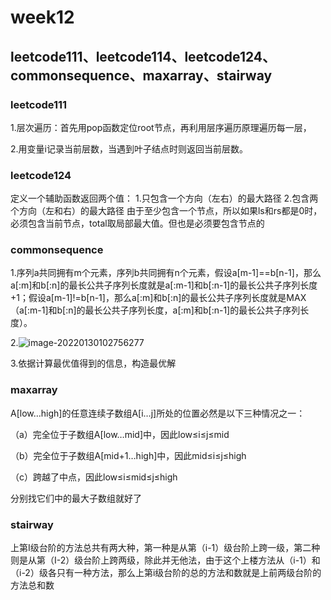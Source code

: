 # week12

## leetcode111、leetcode114、leetcode124、commonsequence、maxarray、stairway

### leetcode111

1.层次遍历：首先用pop函数定位root节点，再利用层序遍历原理遍历每一层，

2.用变量i记录当前层数，当遇到叶子结点时则返回当前层数。

### leetcode124

定义一个辅助函数返回两个值：
 1.只包含一个方向（左右）的最大路径
 2.包含两个方向（左和右）的最大路径
 由于至少包含一个节点，所以如果ls和rs都是0时，必须包含当前节点，total取局部最大值。但也是必须要包含节点的

### commonsequence

1.序列a共同拥有m个元素，序列b共同拥有n个元素，假设a[m-1]==b[n-1]，那么a[:m]和b[:n]的最长公共子序列长度就是a[:m-1]和b[:n-1]的最长公共子序列长度+1；假设a[m-1]!=b[n-1]，那么a[:m]和b[:n]的最长公共子序列长度就是MAX（a[:m-1]和b[:n]的最长公共子序列长度，a[:m]和b[:n-1]的最长公共子序列长度）。

2.![image-20220130102756277](C:\Users\26977\AppData\Roaming\Typora\typora-user-images\image-20220130102756277.png)

3.依据计算最优值得到的信息，构造最优解

### maxarray

A[low…high]的任意连续子数组A[i…j]所处的位置必然是以下三种情况之一：

（a）完全位于子数组A[low…mid]中，因此low≤i≤j≤mid

（b）完全位于子数组A[mid+1…high]中，因此mid≤i≤j≤high

（c）跨越了中点，因此low≤i≤mid≤j≤high

分别找它们中的最大子数组就好了

### stairway

上第I级台阶的方法总共有两大种，第一种是从第（i-1）级台阶上跨一级，第二种则是从第（I-2）级台阶上跨两级，除此并无他法，由于这个上楼方法从（i-1）和（i-2）级各只有一种方法，那么上第i级台阶的总的方法和数就是上前两级台阶的方法总和数

